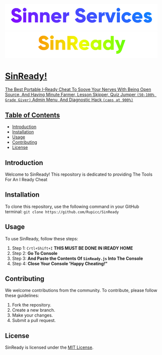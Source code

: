 <p align="center">
<a href="Ruplicx">
    <img alt="Ruplicx" src="https://github.com/Ciner-Services/.github/blob/main/profile/Sinner%20Services...png">
   <img alt="Ruplicx" src="https://github.com/Ciner-Services/.github/blob/main/banners/SinReady...png">
</p>


# SinReady!
The Best Portable I-Ready Cheat To Soove Your Nerves With Being Open Source, And Having Minute Farmer, Lesson Skipper, Quiz Jumper `(50-100% Grade Giver)`,Admin Menu, And Diagnostic Hack `(caps at 900%)`
## Table of Contents
- [Introduction](#introduction)
- [Installation](#installation)
- [Usage](#usage)
- [Contributing](#contributing)
- [License](#license)

## Introduction
Welcome to SinReady! This repository is dedicated to providing The Tools For An I Ready Cheat

## Installation
To clone this repository, use the following command in your GitHub terminal: `git clone https://github.com/Rupicc/SinReady`

## Usage
To use SinReady, follow these steps:
1. Step 1: `Crtl+Shift+I` **THIS MUST BE DONE IN IREADY HOME** 
2. Step 2: **Go To Console**
3. Step 3: **And Paste the Contents Of `SinReady.js` Into The Console**
4. Step 4: **Close Your Console 'Happy Cheating!"** 

## Contributing
We welcome contributions from the community. To contribute, please follow these guidelines:
1. Fork the repository.
2. Create a new branch.
3. Make your changes.
4. Submit a pull request.

## License
SinReady is licensed under the [MIT License](LICENSE).
